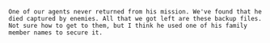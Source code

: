 ​

    One of our agents never returned from his mission. We've found that he died captured by enemies. All that we got left are these backup files. Not sure how to get to them, but I think he used one of his family member names to secure it.
